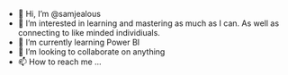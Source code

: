 - 👋 Hi, I’m @samjealous
- 👀 I’m interested in learning and mastering as much as I can. As well as connecting to like minded individiuals.
- 🌱 I’m currently learning Power BI
- 💞️ I’m looking to collaborate on anything
- 📫 How to reach me ...

<!---
samjealous/samjealous is a ✨ special ✨ repository because its `README.md` (this file) appears on your GitHub profile.
You can click the Preview link to take a look at your changes.
--->
